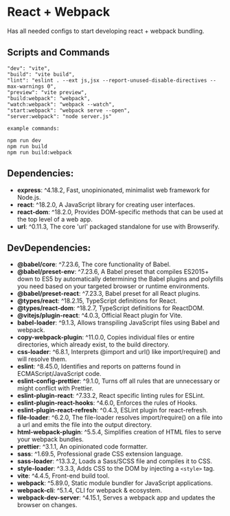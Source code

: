 # React + Webpack

Has all needed configs to start developing react + webpack bundling. 

## Scripts and Commands

    "dev": "vite",
    "build": "vite build",
    "lint": "eslint . --ext js,jsx --report-unused-disable-directives --max-warnings 0",
    "preview": "vite preview",
    "build:webpack": "webpack",
    "watch:webpack": "webpack --watch",
    "start:webpack": "webpack serve --open",
    "server:webpack": "node server.js"

    example commands:
    
    npm run dev
    npm run build
    npm run build:webpack


## Dependencies:
- **express**: ^4.18.2, Fast, unopinionated, minimalist web framework for Node.js.
- **react**: ^18.2.0, A JavaScript library for creating user interfaces.
- **react-dom**: ^18.2.0, Provides DOM-specific methods that can be used at the top level of a web app.
- **url**: ^0.11.3, The core 'url' packaged standalone for use with Browserify.

## DevDependencies:
- **@babel/core**: ^7.23.6, The core functionality of Babel.
- **@babel/preset-env**: ^7.23.6, A Babel preset that compiles ES2015+ down to ES5 by automatically determining the Babel plugins and polyfills you need based on your targeted browser or runtime environments.
- **@babel/preset-react**: ^7.23.3, Babel preset for all React plugins.
- **@types/react**: ^18.2.15, TypeScript definitions for React.
- **@types/react-dom**: ^18.2.7, TypeScript definitions for ReactDOM.
- **@vitejs/plugin-react**: ^4.0.3, Official React plugin for Vite.
- **babel-loader**: ^9.1.3, Allows transpiling JavaScript files using Babel and webpack.
- **copy-webpack-plugin**: ^11.0.0, Copies individual files or entire directories, which already exist, to the build directory.
- **css-loader**: ^6.8.1, Interprets @import and url() like import/require() and will resolve them.
- **eslint**: ^8.45.0, Identifies and reports on patterns found in ECMAScript/JavaScript code.
- **eslint-config-prettier**: ^9.1.0, Turns off all rules that are unnecessary or might conflict with Prettier.
- **eslint-plugin-react**: ^7.33.2, React specific linting rules for ESLint.
- **eslint-plugin-react-hooks**: ^4.6.0, Enforces the rules of Hooks.
- **eslint-plugin-react-refresh**: ^0.4.3, ESLint plugin for react-refresh.
- **file-loader**: ^6.2.0, The file-loader resolves import/require() on a file into a url and emits the file into the output directory.
- **html-webpack-plugin**: ^5.5.4, Simplifies creation of HTML files to serve your webpack bundles.
- **prettier**: ^3.1.1, An opinionated code formatter.
- **sass**: ^1.69.5, Professional grade CSS extension language.
- **sass-loader**: ^13.3.2, Loads a Sass/SCSS file and compiles it to CSS.
- **style-loader**: ^3.3.3, Adds CSS to the DOM by injecting a `<style>` tag.
- **vite**: ^4.4.5, Front-end build tool.
- **webpack**: ^5.89.0, Static module bundler for JavaScript applications.
- **webpack-cli**: ^5.1.4, CLI for webpack & ecosystem.
- **webpack-dev-server**: ^4.15.1, Serves a webpack app and updates the browser on changes.

